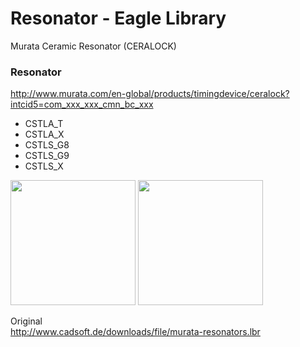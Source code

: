 Resonator - Eagle Library
===============

Murata Ceramic Resonator (CERALOCK)

### Resonator
http://www.murata.com/en-global/products/timingdevice/ceralock?intcid5=com_xxx_xxx_cmn_bc_xxx
- CSTLA_T
- CSTLA_X
- CSTLS_G8
- CSTLS_G9
- CSTLS_X

<img src="https://raw.githubusercontent.com/ohwada/Eagle-Library/master/docs/murata-resonators/ceraloack_sym.png" width="200" /> <img src="https://raw.githubusercontent.com/ohwada/Eagle-Library/master/docs/murata-resonators/ceraloack_cstlat_pkg.png" width="200" />

Original <br/>
http://www.cadsoft.de/downloads/file/murata-resonators.lbr

